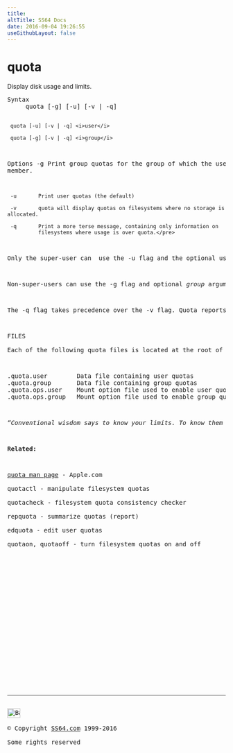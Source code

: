 ```yaml
---
title:
altTitle: SS64 Docs
date: 2016-09-04 19:26:55
useGithubLayout: false
---
```

<!-- #BeginLibraryItem "/Library/head_osx.lbi" --><!-- #EndLibraryItem --><h1>quota</h1> 
<p>Display disk usage and limits.</p>
<pre>Syntax
     quota [-g] [-u] [-v | -q]

     quota [-u] [-v | -q] <i>user</i>

     quota [-g] [-v | -q] <i>group</i>

Options
     -g       Print group quotas for the group of which the user is a member.

     -u       Print user quotas (the default)

     -v       quota will display quotas on filesystems where no storage is allocated.

     -q       Print a more terse message, containing only information on
              filesystems where usage is over quota.</pre>
<p>Only the super-user can  use the -u flag and the optional user argument to view the limits of other users. </p>
<p>Non-super-users can use the -g flag and optional <i>group</i> argument to view only the limits of groups of which they are members. </p>
<p>The -q flag takes precedence over the -v flag. Quota reports the quotas of all the filesystems that have a mount option file located at its root. If quota exits with a non-zero status, then one or more filesystems are over quota.</p>
<p>FILES <br>
Each of the following quota files is located at the root of the mounted filesystem. The mount option files are empty files whose existence indicates that quotas are to be enabled for that filesystem. </p>
<pre>.quota.user        Data file containing user quotas 
.quota.group       Data file containing group quotas 
.quota.ops.user    Mount option file used to enable user quotas 
.quota.ops.group   Mount option file used to enable group quotas </pre>
<p class="quote"><i>“Conventional wisdom says to know your limits. To know them you must find them first. Finding your limits generally involves getting in over your head and hoping you live long enough to benefit from the experience. That's the fun part” ~ Drew Marold.</i></p>
<p><b>Related:</b></p>
<p><a href="https://developer.apple.com/legacy/library/documentation/Darwin/Reference/ManPages/man1/quota.1.html">quota man page</a> - Apple.com<br>
quotactl - manipulate filesystem quotas<br>
quotacheck - filesystem quota consistency checker<br>
repquota - summarize quotas (report)<br>
edquota - edit user quotas<br>
quotaon, quotaoff - turn filesystem quotas on and off</p><!-- #BeginLibraryItem "/Library/foot_osx.lbi" --><p>
<!-- OSX300 -->
<ins class="adsbygoogle" style="display:inline-block;width:300px;height:250px" data-ad-client="ca-pub-6140977852749469" data-ad-slot="1823340303"></ins>
<script>
(adsbygoogle = window.adsbygoogle || []).push({});
</script></p>
<hr>
<div id="bl" class="footer"><a href="quota.html#"><img src="../images/top.png" width="30" height="22" alt="Back to the Top"></a></div>
<div id="br" class="footer, tagline">© Copyright <a href="../index.html">SS64.com</a> 1999-2016<br>
Some rights reserved</div><!-- #EndLibraryItem -->
